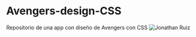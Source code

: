 # Avengers-design-CSS
Repositorio de una app con diseño de Avengers con CSS
![Jonathan Ruiz](https://repository-images.githubusercontent.com/274520002/95872880-b660-11ea-9144-cd9b46998b62)
